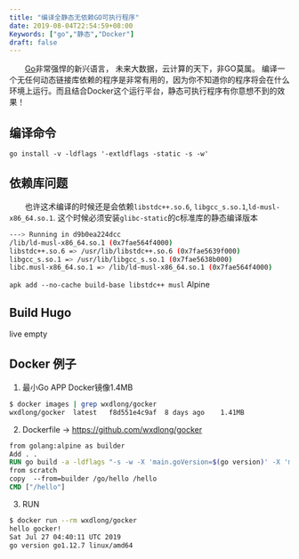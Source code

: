 ```yaml
---
title: "编译全静态无依赖GO可执行程序"
date: 2019-08-04T22:54:59+08:00
Keywords: ["go","静态","Docker"]
draft: false
---
```



　　[Go](!https://golang.org)非常强悍的新兴语言， 未来大数据，云计算的天下，非GO莫属。 编译一个无任何动态链接库依赖的程序是非常有用的，因为你不知道你的程序将会在什么环境上运行。而且结合Docker这个运行平台，静态可执行程序有你意想不到的效果！


## 编译命令

`go install -v -ldflags '-extldflags -static -s -w'`

<!--more-->

## 依赖库问题
　　也许这术编译的时候还是会依赖`libstdc++.so.6`, `libgcc_s.so.1`,`ld-musl-x86_64.so.1`. 这个时候必须安装`glibc-static`的c标准库的静态编译版本


```bash
---> Running in d9b0ea224dcc
/lib/ld-musl-x86_64.so.1 (0x7fae564f4000)
libstdc++.so.6 => /usr/lib/libstdc++.so.6 (0x7fae5639f000)
libgcc_s.so.1 => /usr/lib/libgcc_s.so.1 (0x7fae5638b000)
libc.musl-x86_64.so.1 => /lib/ld-musl-x86_64.so.1 (0x7fae564f4000)

```

`apk add --no-cache build-base libstdc++ musl` Alpine   

## Build Hugo

live empty

## Docker 例子
1. 最小Go APP Docker镜像1.4MB
```bash
$ docker images | grep wxdlong/gocker
wxdlong/gocker  latest   f8d551e4c9af  8 days ago    1.41MB
```

2. Dockerfile ->  https://github.com/wxdlong/gocker
```Dockerfile
from golang:alpine as builder
Add . .
RUN go build -a -ldflags "-s -w -X 'main.goVersion=$(go version)' -X 'main.date=$(date)'" hello.go
from scratch
copy  --from=builder /go/hello /hello
CMD ["/hello"]
```

3. RUN
```bash
$ docker run --rm wxdlong/gocker
hello gocker!
Sat Jul 27 04:40:11 UTC 2019
go version go1.12.7 linux/amd64
```

 




